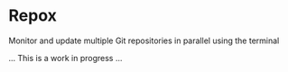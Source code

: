 # Repox

Monitor and update multiple Git repositories in parallel using the terminal

...
This is a work in progress
...